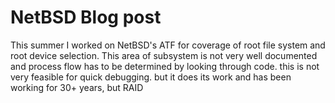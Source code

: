 # NetBSD Blog post
This summer I worked on NetBSD's ATF for coverage of root file system and root device selection. 
This area of subsystem is not very well documented and process flow has to be determined by looking through code. this is not very feasible for quick debugging.
but it does its work and has been working for 30+ years, but RAID 
